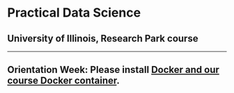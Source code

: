 # Practical Data Science
## University of Illinois, Research Park course
-----
Orientation Week:
Please install [Docker and our course Docker container](Docker.md).
-----
